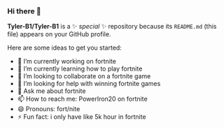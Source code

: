 ### Hi there 👋


**Tyler-B1/Tyler-B1** is a ✨ _special_ ✨ repository because its `README.md` (this file) appears on your GitHub profile.

Here are some ideas to get you started:

- 🔭 I’m currently working on fortnite
- 🌱 I’m currently learning how to play fortnite
- 👯 I’m looking to collaborate on a fortnite game
- 🤔 I’m looking for help with winning fortnite games
- 💬 Ask me about fortnite
- 📫 How to reach me: PowerIron20 on fortnite
- 😄 Pronouns: fort/nite
- ⚡ Fun fact: i only have like 5k hour in fortnite

